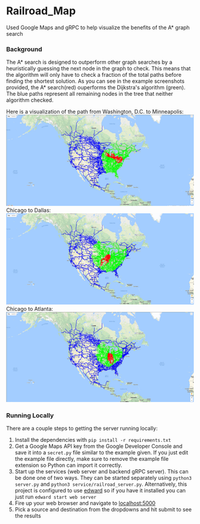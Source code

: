 # Railroad_Map
Used Google Maps and gRPC to help visualize the benefits of the A* graph search

<h3>Background</h3>
   The A* search is designed to outperform other graph searches by a heuristically guessing the next node in the graph to check. This means that the algorithm will only have to check a fraction of the total paths before finding the shortest solution. As you can see in the example screenshots provided, the A* search(red) ouperforms the Dijkstra's algorithm (green). The blue paths represent all remaining nodes in the tree that neither algorithm checked.

Here is a visualization of the path from Washington, D.C. to Minneapolis:
![Sample visualization](screenshots/screenshot.jpg?raw=true "Screenshot of A* Visualization - Washington, D.C. to Minneapolis")
Chicago to Dallas:
![Sample visualization](screenshots/screenshot2.jpg?raw=true "Screenshot of A* Visualization - Chicago to Dallas")
Chicago to Atlanta:
![Sample visualization](screenshots/screenshot3.jpg?raw=true "Screenshot of A* Visualization - Chicago to Atlanta")

<h3>Running Locally</h3>
There are a couple steps to getting the server running locally:
<ol>
	<li>Install the dependencies with <code>pip install -r requirements.txt</code></li>
	<li>
		Get a Google Maps API key from the Google Developer Console and save it into a
		<code>secret.py</code> file similar to the example given. If you just edit the
		example file directly, make sure to remove the example file extension so Python
		can import it correctly.
	</li>
	<li>Start up the services (web server and backend gRPC server). This can be done one of
		two ways. They can be started separately using <code>python3 server.py</code> and
		<code>python3 service/railroad_server.py</code>. Alternatively, this project is
		configured to use <a href="https://github.com/yext/edward">edward</a> so if you 
		have it installed you can just run <code>edward start web server</code></li>
	<li>
		Fire up your web browser and navigate to <a href="https://localhost:5000">localhost:5000</a>
	</li>
	<li>
		Pick a source and destination from the dropdowns and hit submit to see the results
	</li>
</ol>
